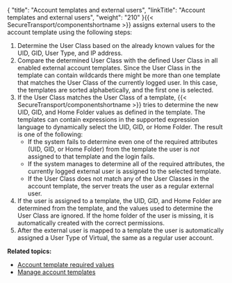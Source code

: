 {
    "title": "Account templates and external users",
    "linkTitle": "Account templates and external users",
    "weight": "210"
}{{< SecureTransport/componentshortname  >}} assigns external users to the account template using the following steps:

1.  Determine the User Class based on the already known values for the UID, GID, User Type, and IP address.
2.  Compare the determined User Class with the defined User Class in all enabled external account templates. Since the User Class in the template can contain wildcards there might be more than one template that matches the User Class of the currently logged user. In this case, the templates are sorted alphabetically, and the first one is selected.
3.  If the User Class matches the User Class of a template, {{< SecureTransport/componentshortname >}} tries to determine the new UID, GID, and Home Folder values as defined in the template. The templates can contain expressions in the supported expression language to dynamically select the UID, GID, or Home Folder. The result is one of the following:
    -   If the system fails to determine even one of the required attributes (UID, GID, or Home Folder) from the template the user is *not* assigned to that template and the login fails.
    -   If the system manages to determine all of the required attributes, the currently logged external user is assigned to the selected template.
    -   If the User Class does not match any of the User Classes in the account template, the server treats the user as a regular external user.
4.  If the user is assigned to a template, the UID, GID, and Home Folder are determined from the template, and the values used to determine the User Class are ignored. If the home folder of the user is missing, it is automatically created with the correct permissions.
5.  After the external user is mapped to a template the user is automatically assigned a User Type of Virtual, the same as a regular user account.

**Related topics:**

-   <a href="../c_st_account_template_required_values" class="MCXref xref">Account template required values</a>
-   <a href="../t_st_accounttemplates" class="MCXref xref">Manage account templates</a>
